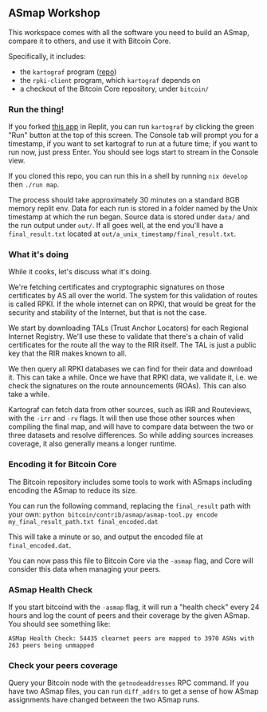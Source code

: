 ## ASmap Workshop

This workspace comes with all the software you need to build an ASmap, compare it to others, and use it with Bitcoin Core.

Specifically, it includes:
- the `kartograf` program ([repo](https://github.com/asmap/kartograf))
- the `rpki-client` program, which `kartograf` depends on
- a checkout of the Bitcoin Core repository, under `bitcoin/`


### Run the thing!

If you forked [this app](https://replit.com/@jurraca/ASmapWorkshop) in Replit, you can run `kartograf` by clicking the green "Run" button at the top of this screen. The Console tab will prompt you for a timestamp, if you want to set kartograf to run at a future time; if you want to run now, just press Enter. You should see logs start to stream in the Console view.

If you cloned this repo, you can run this in a shell by running `nix develop` then `./run map`.

The process should take approximately 30 minutes on a standard 8GB memory replit env. Data for each run is stored in a folder named by the Unix timestamp at which the run began. Source data is stored under `data/` and the run output under `out/`. If all goes well, at the end you'll have a `final_result.txt` located at `out/a_unix_timestamp/final_result.txt`.

### What it's doing

While it cooks, let's discuss what it's doing.

We're fetching certificates and cryptographic signatures on those certificates by AS all over the world. The system for this validation of routes is called RPKI. If the whole internet can on RPKI, that would be great for the security and stability of the Internet, but that is not the case.

We start by downloading TALs (Trust Anchor Locators) for each Regional Internet Registry. We'll use these to validate that there's a chain of valid certificates for the route all the way to the RIR itself. The TAL is just a public key that the RIR makes known to all.

We then query all RPKI databases we can find for their data and download it. This can take a while. Once we have that RPKI data, we validate it, i.e. we check the signatures on the route announcements (ROAs). This can also take a while.

Kartograf can fetch data from other sources, such as IRR and Routeviews, with the `-irr` and `-rv` flags. It will then use those other sources when compiling the final map, and will have to compare data between the two or three datasets and resolve differences. So while adding sources increases coverage, it also generally means a longer runtime.

### Encoding it for Bitcoin Core

The Bitcoin repository includes some tools to work with ASmaps including encoding the ASmap to reduce its size.

You can run the following command, replacing the `final_result` path with your own:
`python bitcoin/contrib/asmap/asmap-tool.py encode my_final_result_path.txt final_encoded.dat`

This will take a minute or so, and output the encoded file at `final_encoded.dat`.

You can now pass this file to Bitcoin Core via the `-asmap` flag, and Core will consider this data when managing your peers.

### ASmap Health Check

If you start bitcoind with the `-asmap` flag, it will run a "health check" every 24 hours and log the count of peers and their coverage by the given ASmap. You should see something like:

`ASMap Health Check: 54435 clearnet peers are mapped to 3970 ASNs with 263 peers being unmapped`

### Check your peers coverage

Query your Bitcoin node with the `getnodeaddresses` RPC command. If you have two ASmap files, you can run `diff_addrs` to get a sense of how ASmap assignments have changed between the two ASmap runs.
